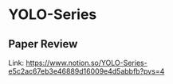 # YOLO-Series
## Paper Review
Link: https://www.notion.so/YOLO-Series-e5c2ac67eb3e46889d16009e4d5abbfb?pvs=4
